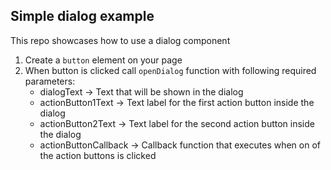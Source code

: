 ## Simple dialog example

This repo showcases how to use a dialog component

1. Create a `button` element on your page
2. When button is clicked call `openDialog` function with following required parameters:
    - dialogText -> Text that will be shown in the dialog
    - actionButton1Text -> Text label for the first action button inside the dialog
    - actionButton2Text -> Text label for the second action button inside the dialog
    - actionButtonCallback -> Callback function that executes when on of the action buttons is clicked
